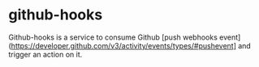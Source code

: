 github-hooks
============

Github-hooks is a service to consume Github [push webhooks event](https://developer.github.com/v3/activity/events/types/#pushevent] and trigger an action on it.
